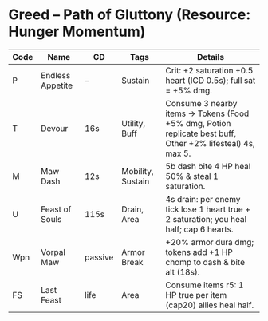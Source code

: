 # Greed – Path of Gluttony (Resource: Hunger Momentum)
| Code | Name | CD | Tags | Details |
|------|------|----|------|---------|
| P | Endless Appetite | – | Sustain | Crit: +2 saturation +0.5 heart (ICD 0.5s); full sat = +5% dmg. |
| T | Devour | 16s | Utility, Buff | Consume 3 nearby items → Tokens (Food +5% dmg, Potion replicate best buff, Other +2% lifesteal) 4s, max 5. |
| M | Maw Dash | 12s | Mobility, Sustain | 5b dash bite 4 HP heal 50% & steal 1 saturation. |
| U | Feast of Souls | 115s | Drain, Area | 4s drain: per enemy tick lose 1 heart true + 2 saturation; you heal half; cap 6 hearts. |
| Wpn | Vorpal Maw | passive | Armor Break | +20% armor dura dmg; tokens add +1 HP chomp to dash & bite alt (18s). |
| FS | Last Feast | life | Area | Consume items r5: 1 HP true per item (cap20) allies heal half. |